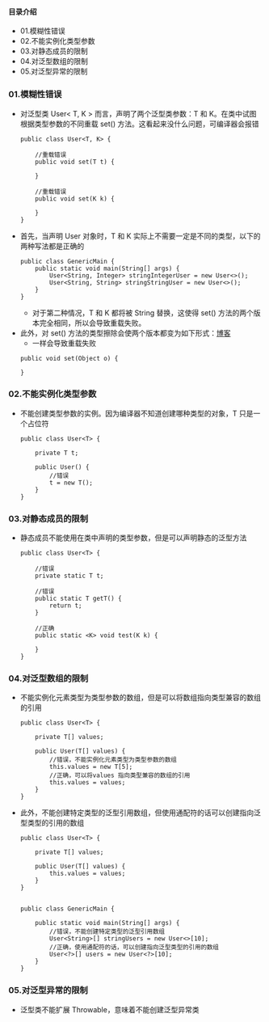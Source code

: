 #### 目录介绍
- 01.模糊性错误
- 02.不能实例化类型参数
- 03.对静态成员的限制
- 04.对泛型数组的限制
- 05.对泛型异常的限制



### 01.模糊性错误
- 对泛型类 User< T, K > 而言，声明了两个泛型类参数：T 和 K。在类中试图根据类型参数的不同重载 set() 方法。这看起来没什么问题，可编译器会报错
    ```
    public class User<T, K> {
        
        //重载错误
        public void set(T t) {
            
        }
    
    	//重载错误
        public void set(K k) {
    
        }
    }
    ```
- 首先，当声明 User 对象时，T 和 K 实际上不需要一定是不同的类型，以下的两种写法都是正确的
    ```
    public class GenericMain {
        public static void main(String[] args) {
            User<String, Integer> stringIntegerUser = new User<>();
            User<String, String> stringStringUser = new User<>();
        }
    }
    ```
    - 对于第二种情况，T 和 K 都将被 String 替换，这使得 set() 方法的两个版本完全相同，所以会导致重载失败。
- 此外，对 set() 方法的类型擦除会使两个版本都变为如下形式：[博客](https://github.com/yangchong211/YCBlogs)
    - 一样会导致重载失败
    ```
    public void set(Object o) {
        
    }
    ```




### 02.不能实例化类型参数
- 不能创建类型参数的实例。因为编译器不知道创建哪种类型的对象，T 只是一个占位符
    ```
    public class User<T> {
    
        private T t;
    
        public User() {
            //错误
            t = new T();
        }
    }
    ```



### 03.对静态成员的限制
- 静态成员不能使用在类中声明的类型参数，但是可以声明静态的泛型方法
    ```
    public class User<T> {
    
        //错误
        private static T t;
    
        //错误
        public static T getT() {
            return t;
        }
    
        //正确
        public static <K> void test(K k) {
    
        }
    }
    ```



### 04.对泛型数组的限制
- 不能实例化元素类型为类型参数的数组，但是可以将数组指向类型兼容的数组的引用
    ```
    public class User<T> {
    
        private T[] values;
    
        public User(T[] values) {
            //错误，不能实例化元素类型为类型参数的数组
            this.values = new T[5];
            //正确，可以将values 指向类型兼容的数组的引用
            this.values = values;
        }
    }
    ```
- 此外，不能创建特定类型的泛型引用数组，但使用通配符的话可以创建指向泛型类型的引用的数组
    ```
    public class User<T> {
    
        private T[] values;
    
        public User(T[] values) {
            this.values = values;
        }
    }
    
    
    public class GenericMain {
    
        public static void main(String[] args) {
            //错误，不能创建特定类型的泛型引用数组
            User<String>[] stringUsers = new User<>[10];
            //正确，使用通配符的话，可以创建指向泛型类型的引用的数组
            User<?>[] users = new User<?>[10];
        }
    }
    ```



### 05.对泛型异常的限制
- 泛型类不能扩展 Throwable，意味着不能创建泛型异常类

